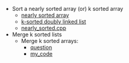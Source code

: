 - Sort a nearly sorted array (or) k sorted array
	- [nearly sorted array](https://www.geeksforgeeks.org/nearly-sorted-algorithm/)
	- [k-sorted doubly linked list](https://www.geeksforgeeks.org/sort-k-sorted-doubly-linked-list/)
	- [nearly_sorted.cpp](nearly_sorted.cpp)
- Merge k sorted lists
  - Merge k sorted arrays:
    - [question](https://www.geeksforgeeks.org/problems/merge-k-sorted-arrays/1?itm_source=geeksforgeeks&itm_medium=article&itm_campaign=practice_card)
    - [my_code](k_sorted_lists1.cpp)
